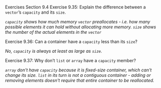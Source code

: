 Exercises Section 9.4
Exercise 9.35: Explain the difference between a `vector`’s `capacity` and its `size`.

_`capacity` shows how much memory `vector` preallocates - i.e. how many possible elements it can hold without allocating more memory. `size` shows the number of the actual elements in the `vector`_

Exercise 9.36: Can a container have a `capacity` less than its `size`?

_No, `capacity` is always at least as large as `size`._

Exercise 9.37: Why don’t `list` or `array` have a `capacity` member?

_`array` don't have `capacity` because it is fixed-size container, which can't change its size._
_`list` in its turn is not a contiguous container - adding or removing elements doesn't require that entire container to be reallocated._